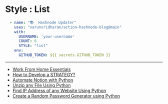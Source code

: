 # Style : List

```yaml
  - name: "📚  Hashnode Updater"
    uses: "varunsridharan/action-hashnode-blog@main"
    with:
      USERNAME: 'your-username'
      COUNT: 6
      STYLE: "list"
    env:
      GITHUB_TOKEN: ${{ secrets.GITHUB_TOKEN }}
```

---

<!-- HASHNODE_BLOG:START -->
- [Work From Home Essentials](https://ayushi7rawat.hashnode.dev/work-from-home-essentials-cki9snmyq03lmxfs18arme3wd)
- [How to Develop a STRATEGY?](https://ayushi7rawat.hashnode.dev/how-to-develop-a-strategy-cki870bju00umhps126m3cwas)
- [Automate Notion with Python](https://ayushi7rawat.hashnode.dev/automate-notion-with-python-cki79qpun00o3nts15lad3v54)
- [Unzip any File Using Python](https://ayushi7rawat.hashnode.dev/unzip-any-file-using-python-cki5im3yc09h5ans139g576va)
- [Find IP Address of any Website Using Python](https://ayushi7rawat.hashnode.dev/find-ip-address-of-any-website-using-python-cki4dutcc04gsbos19kp021uz)
- [Create a Random Password Generator using Python](https://ayushi7rawat.hashnode.dev/create-a-random-password-generator-using-python-cki2zey5300h0dts12agr1v2z)
<!-- HASHNODE_BLOG:END -->